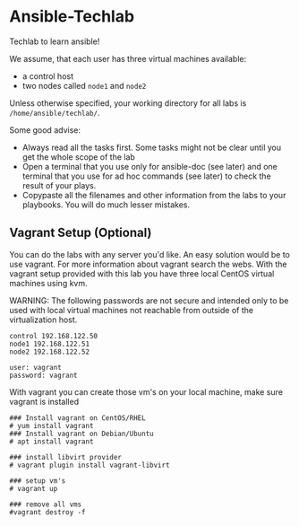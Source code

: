 # Ansible-Techlab

Techlab to learn ansible!

We assume, that each user has three virtual machines available:
- a control host
- two nodes called `node1` and `node2`

Unless otherwise specified, your working directory for all labs is `/home/ansible/techlab/`.

Some good advise:

- Always read all the tasks first. Some tasks might not be clear until you get the whole scope of the lab
- Open a terminal that you use only for ansible-doc (see later) and one terminal that you use for ad hoc commands (see later) to check the result of your plays.
- Copypaste all the filenames and other information from the labs to your playbooks. You will do much lesser mistakes.

## Vagrant Setup (Optional)
You can do the labs with any server you'd like. An easy solution would be to use vagrant. For more information about vagrant search the webs. With the vagrant setup provided with this lab you have three local CentOS virtual machines using kvm. 

WARNING: The following passwords are not secure and intended only to be used with local virtual machines not reachable from outside of the virtualization host.

```
control 192.168.122.50
node1 192.168.122.51
node2 192.168.122.52

user: vagrant
password: vagrant
```
With vagrant you can create those vm's on your local machine, make sure vagrant is installed
```
### Install vagrant on CentOS/RHEL
# yum install vagrant
### Install vagrant on Debian/Ubuntu
# apt install vagrant

### install libvirt provider
# vagrant plugin install vagrant-libvirt

### setup vm's
# vagrant up

### remove all vms
#vagrant destroy -f
```
